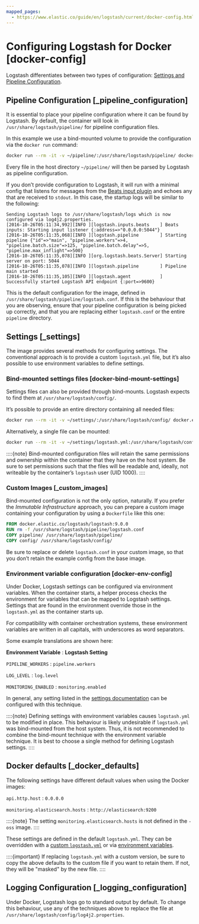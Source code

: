 ```yaml
---
mapped_pages:
  - https://www.elastic.co/guide/en/logstash/current/docker-config.html
---
```


# Configuring Logstash for Docker [docker-config]

Logstash differentiates between two types of configuration: [Settings and Pipeline Configuration](/reference/config-setting-files.md).

## Pipeline Configuration [_pipeline_configuration]

It is essential to place your pipeline configuration where it can be found by Logstash. By default, the container will look in `/usr/share/logstash/pipeline/` for pipeline configuration files.

In this example we use a bind-mounted volume to provide the configuration via the `docker run` command:

```sh
docker run --rm -it -v ~/pipeline/:/usr/share/logstash/pipeline/ docker.elastic.co/logstash/logstash:9.0.0
```

Every file in the host directory `~/pipeline/` will then be parsed by Logstash as pipeline configuration.

If you don’t provide configuration to Logstash, it will run with a minimal config that listens for messages from the [Beats input plugin](/logstash-docs-md://lsr/plugins-inputs-beats.md) and echoes any that are received to `stdout`. In this case, the startup logs will be similar to the following:

```text
Sending Logstash logs to /usr/share/logstash/logs which is now configured via log4j2.properties.
[2016-10-26T05:11:34,992][INFO ][logstash.inputs.beats    ] Beats inputs: Starting input listener {:address=>"0.0.0.0:5044"}
[2016-10-26T05:11:35,068][INFO ][logstash.pipeline        ] Starting pipeline {"id"=>"main", "pipeline.workers"=>4, "pipeline.batch.size"=>125, "pipeline.batch.delay"=>5, "pipeline.max_inflight"=>500}
[2016-10-26T05:11:35,078][INFO ][org.logstash.beats.Server] Starting server on port: 5044
[2016-10-26T05:11:35,078][INFO ][logstash.pipeline        ] Pipeline main started
[2016-10-26T05:11:35,105][INFO ][logstash.agent           ] Successfully started Logstash API endpoint {:port=>9600}
```

This is the default configuration for the image, defined in `/usr/share/logstash/pipeline/logstash.conf`.  If this is the behaviour that you are observing, ensure that your pipeline configuration is being picked up correctly, and that you are replacing either `logstash.conf` or the entire `pipeline` directory.


## Settings [_settings]

The image provides several methods for configuring settings. The conventional approach is to provide a custom `logstash.yml` file, but it’s also possible to use environment variables to define settings.

### Bind-mounted settings files [docker-bind-mount-settings]

Settings files can also be provided through bind-mounts. Logstash expects to find them at `/usr/share/logstash/config/`.

It’s possible to provide an entire directory containing all needed files:

```sh
docker run --rm -it -v ~/settings/:/usr/share/logstash/config/ docker.elastic.co/logstash/logstash:9.0.0
```

Alternatively, a single file can be mounted:

```sh
docker run --rm -it -v ~/settings/logstash.yml:/usr/share/logstash/config/logstash.yml docker.elastic.co/logstash/logstash:9.0.0
```

::::{note}
Bind-mounted configuration files will retain the same permissions and ownership within the container that they have on the host system. Be sure to set permissions such that the files will be readable and, ideally, not writeable by the container’s `logstash` user (UID 1000).
::::



### Custom Images [_custom_images]

Bind-mounted configuration is not the only option, naturally. If you prefer the *Immutable Infrastructure* approach, you can prepare a custom image containing your configuration by using a `Dockerfile` like this one:

```dockerfile
FROM docker.elastic.co/logstash/logstash:9.0.0
RUN rm -f /usr/share/logstash/pipeline/logstash.conf
COPY pipeline/ /usr/share/logstash/pipeline/
COPY config/ /usr/share/logstash/config/
```

Be sure to replace or delete `logstash.conf` in your custom image, so that you don’t retain the example config from the base image.


### Environment variable configuration [docker-env-config]

Under Docker, Logstash settings can be configured via environment variables. When the container starts, a helper process checks the environment for variables that can be mapped to Logstash settings. Settings that are found in the environment override those in the `logstash.yml` as the container starts up.

For compatibility with container orchestration systems, these environment variables are written in all capitals, with underscores as word separators.

Some example translations are shown here:

**Environment Variable**
:   **Logstash Setting**

`PIPELINE_WORKERS`
:   `pipeline.workers`

`LOG_LEVEL`
:   `log.level`

`MONITORING_ENABLED`
:   `monitoring.enabled`

In general, any setting listed in the [settings documentation](/reference/logstash-settings-file.md) can be configured with this technique.

::::{note}
Defining settings with environment variables causes `logstash.yml` to be modified in place. This behaviour is likely undesirable if `logstash.yml` was bind-mounted from the host system. Thus, it is not recommended to combine the bind-mount technique with the environment variable technique. It is best to choose a single method for defining Logstash settings.
::::




## Docker defaults [_docker_defaults]

The following settings have different default values when using the Docker images:

`api.http.host`
:   `0.0.0.0`

`monitoring.elasticsearch.hosts`
:   `http://elasticsearch:9200`

::::{note}
The setting `monitoring.elasticsearch.hosts` is not defined in the `-oss` image.
::::


These settings are defined in the default `logstash.yml`. They can be overridden with a [custom `logstash.yml`](#docker-bind-mount-settings) or via [environment variables](#docker-env-config).

::::{important}
If replacing `logstash.yml` with a custom version, be sure to copy the above defaults to the custom file if you want to retain them. If not, they will be "masked" by the new file.
::::



## Logging Configuration [_logging_configuration]

Under Docker, Logstash logs go to standard output by default. To change this behaviour, use any of the techniques above to replace the file at `/usr/share/logstash/config/log4j2.properties`.
